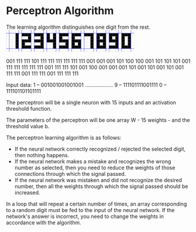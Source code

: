 # Perceptron Algorithm
  The learning algorithm distinguishes one digit from the rest.
  ![alt text](digits.jpg "Description")
  
  001  111  111  101  111  111  111  111  111  111
  001  001  001  101  100  100  001  101  101  101
  001  111  111  111  111  111  001  111  111  101
  001  100  001  001  001  101  001  101  001  101
  001  111  111  001  111  111  001  111  111  111
    
  Input data:
  1 – 001001001001001
  ...................
  9 – 111101111001111
  0 – 111101101101111
  
  The perceptron will be a single neuron with 15 inputs and an activation threshold function. 
  
  The parameters of the perceptron will be one array W - 15 weights - and the threshold value b.
  
  The perceptron learning algorithm is as follows:
  - If the neural network correctly recognized / rejected the selected digit, then nothing happens.
  - If the neural network makes a mistake and recognizes the wrong number as selected, then you need to reduce the weights of those connections through which the signal passed.
  - If the neural network was mistaken and did not recognize the desired number, then all the weights through which the signal passed should be increased.
  
  In a loop that will repeat a certain number of times, an array corresponding to a random digit must be fed to the input of the neural network. 
  If the network's answer is incorrect, you need to change the weights in accordance with the algorithm.

